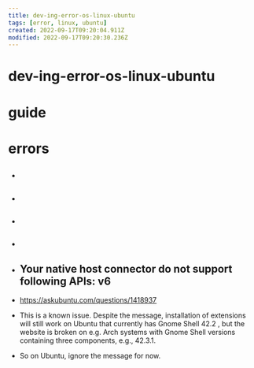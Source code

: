 ```yaml
---
title: dev-ing-error-os-linux-ubuntu
tags: [error, linux, ubuntu]
created: 2022-09-17T09:20:04.911Z
modified: 2022-09-17T09:20:30.236Z
---
```


# dev-ing-error-os-linux-ubuntu

# guide

# errors
- ## 

- ## 

- ## 

- ## 

- ## Your native host connector do not support following APIs: v6
- https://askubuntu.com/questions/1418937
- This is a known issue. Despite the message, installation of extensions will still work on Ubuntu that currently has Gnome Shell 42.2 , but the website is broken on e.g. Arch systems with Gnome Shell versions containing three components, e.g., 42.3.1.
- So on Ubuntu, ignore the message for now. 
